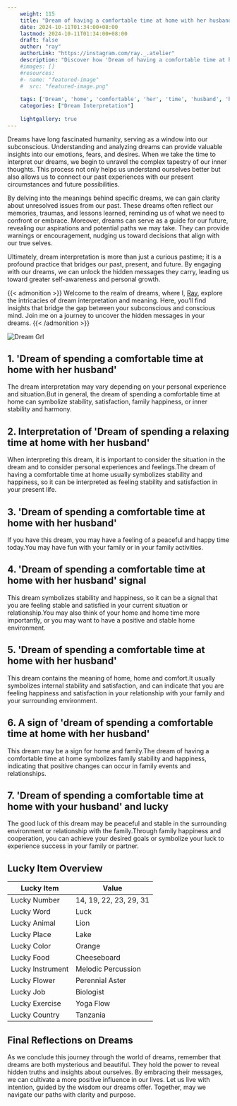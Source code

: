 ```yaml
---
    weight: 115
    title: "Dream of having a comfortable time at home with her husband"  # Assuming 'title' column exists
    date: 2024-10-11T01:34:00+08:00
    lastmod: 2024-10-11T01:34:00+08:00
    draft: false
    author: "ray"
    authorLink: "https://instagram.com/ray._.atelier"
    description: "Discover how 'Dream of having a comfortable time at home with her husband' can interpret your future and uncover its significant meanings in your life."
    #images: []
    #resources:
    #- name: "featured-image"
    #  src: "featured-image.png"
    
    tags: ['Dream', 'home', 'comfortable', 'her', 'time', 'husband', 'having']
    categories: ["Dream Interpretation"]
    
    lightgallery: true
---
```

    
Dreams have long fascinated humanity, serving as a window into our subconscious. Understanding and analyzing dreams can provide valuable insights into our emotions, fears, and desires. When we take the time to interpret our dreams, we begin to unravel the complex tapestry of our inner thoughts. This process not only helps us understand ourselves better but also allows us to connect our past experiences with our present circumstances and future possibilities.

By delving into the meanings behind specific dreams, we can gain clarity about unresolved issues from our past. These dreams often reflect our memories, traumas, and lessons learned, reminding us of what we need to confront or embrace. Moreover, dreams can serve as a guide for our future, revealing our aspirations and potential paths we may take. They can provide warnings or encouragement, nudging us toward decisions that align with our true selves.

Ultimately, dream interpretation is more than just a curious pastime; it is a profound practice that bridges our past, present, and future. By engaging with our dreams, we can unlock the hidden messages they carry, leading us toward greater self-awareness and personal growth.

{{< admonition >}}
Welcome to the realm of dreams, where I, [Ray](https://instagram.com/ray._.atelier), explore the intricacies of dream interpretation and meaning. Here, you’ll find insights that bridge the gap between your subconscious and conscious mind. Join me on a journey to uncover the hidden messages in your dreams.
{{< /admonition >}}

![Dream Grl](https://cdn.pixabay.com/photo/2017/11/02/03/35/gothic-2910057_1280.jpg "Dream Grl")

## 1. 'Dream of spending a comfortable time at home with her husband'
The dream interpretation may vary depending on your personal experience and situation.But in general, the dream of spending a comfortable time at home can symbolize stability, satisfaction, family happiness, or inner stability and harmony.

## 2. Interpretation of 'Dream of spending a relaxing time at home with her husband'
When interpreting this dream, it is important to consider the situation in the dream and to consider personal experiences and feelings.The dream of having a comfortable time at home usually symbolizes stability and happiness, so it can be interpreted as feeling stability and satisfaction in your present life.

## 3. 'Dream of spending a comfortable time at home with her husband'
If you have this dream, you may have a feeling of a peaceful and happy time today.You may have fun with your family or in your family activities.

## 4. 'Dream of spending a comfortable time at home with her husband' signal
This dream symbolizes stability and happiness, so it can be a signal that you are feeling stable and satisfied in your current situation or relationship.You may also think of your home and home time more importantly, or you may want to have a positive and stable home environment.

## 5. 'Dream of spending a comfortable time at home with her husband'
This dream contains the meaning of home, home and comfort.It usually symbolizes internal stability and satisfaction, and can indicate that you are feeling happiness and satisfaction in your relationship with your family and your surrounding environment.

## 6. A sign of 'dream of spending a comfortable time at home with her husband'
This dream may be a sign for home and family.The dream of having a comfortable time at home symbolizes family stability and happiness, indicating that positive changes can occur in family events and relationships.

## 7. 'Dream of spending a comfortable time at home with your husband' and lucky
The good luck of this dream may be peaceful and stable in the surrounding environment or relationship with the family.Through family happiness and cooperation, you can achieve your desired goals or symbolize your luck to experience success in your family or partner.

## Lucky Item Overview
| Lucky Item          | Value              |
|---------------|--------------------|
| Lucky Number        | 14, 19, 22, 23, 29, 31  |
| Lucky Word          | Luck |
| Lucky Animal        | Lion |
| Lucky Place         | Lake     |
| Lucky Color         | Orange     |
| Lucky Food          | Cheeseboard      |
| Lucky Instrument    | Melodic Percussion |
| Lucky Flower        | Perennial Aster    |
| Lucky Job           | Biologist       |
| Lucky Exercise      | Yoga Flow  |
| Lucky Country       | Tanzania    |


##  Final Reflections on Dreams

As we conclude this journey through the world of dreams, remember that dreams are both mysterious and beautiful. They hold the power to reveal hidden truths and insights about ourselves. By embracing their messages, we can cultivate a more positive influence in our lives. Let us live with intention, guided by the wisdom our dreams offer. Together, may we navigate our paths with clarity and purpose.
